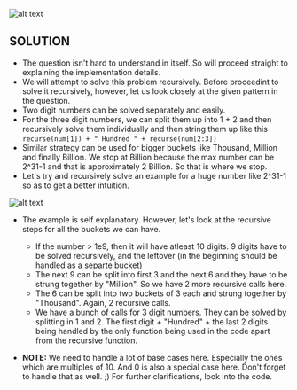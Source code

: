 ![alt text](https://raw.githubusercontent.com/DivyaGodayal/CoderChef-Kitchen/master/Images/Integer-to-English-Words.png)

## SOLUTION

* The question isn't hard to understand in itself. So will proceed straight to explaining the implementation details. 
* We will attempt to solve this problem recursively. Before proceedint to solve it recursively, however, let us look closely at the given pattern in the question.
* Two digit numbers can be solved separately and easily. 
* For the three digit numbers, we can split them up into 1 + 2 and then recursively solve them individually and then string them up like this `recurse(num[1]) + " Hundred " + recurse(num[2:3])`
* Similar strategy can be used for bigger buckets like Thousand, Million and finally Billion. We stop at Billion because the max number can be 2^31-1 and that is approximately 2 Billion. So that is where we stop. 
* Let's try and recursively solve an example for a huge number like 2^31-1 so as to get a better intuition.

![alt text](https://raw.githubusercontent.com/DivyaGodayal/CoderChef-Kitchen/master/Images/Integer-to-English-Words-IMG1.png)

* The example is self explanatory. However, let's look at the recursive steps for all the buckets we can have.
  * If the number > 1e9, then it will have atleast 10 digits. 9 digits have to be solved recursively, and the leftover (in the beginning should be handled as a separte bucket)
  * The next 9 can be split into first 3 and the next 6 and they have to be strung together by "Million". So we have 2 more recursive calls here. 
  * The 6 can be split into two buckets of 3 each and strung together by "Thousand". Again, 2 recursive calls. 
  * We have a bunch of calls for 3 digit numbers. They can be solved by splitting in 1 and 2. The first digit + "Hundred" + the last 2 digits being handled by the only function being used in the code apart from the recursive function. 

* **NOTE:** We need to handle a lot of base cases here. Especially the ones which are multiples of 10. And 0 is also a special case here. Don't forget to handle that as well. ;) For further clarifications, look into the code. 


